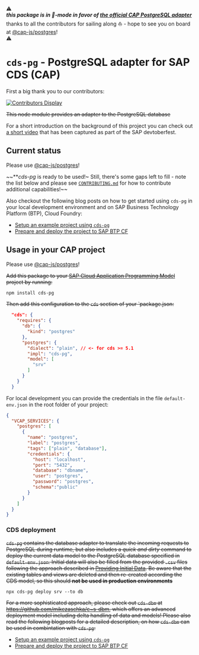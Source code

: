 ⚠️  
***this package is in 🌇-mode in favor of [the official CAP PostgreSQL adapter](https://github.com/cap-js/cds-dbs/tree/main/postgres)***  
thanks to all the contributors for sailing along ⛵️ - hope to see you on board at [@cap-js/postgres](https://github.com/cap-js/cds-dbs/tree/main/postgres)!  
⚠️

# `cds-pg` - PostgreSQL adapter for SAP CDS (CAP)

First a big thank you to our contributors:

[![Contributors Display](https://badges.pufler.dev/contributors/sapmentors/cds-pg?size=50&padding=5&bots=false)](https://github.com/sapmentors/cds-pg/graphs/contributors)

~~This node module provides an adapter to the PostgreSQL database~~

For a short introduction on the background of this project you can check out [a short video](https://www.youtube.com/watch?v=b9sPczwYN5Q&t=2310s) that has been captured as part of the SAP devtoberfest.

## Current status

Please use [@cap-js/postgres](https://github.com/cap-js/cds-dbs/tree/main/postgres)!

~~**_cds-pg_ is ready to be used!~
Still, there's some gaps left to fill - note the list below and please see [`CONTRIBUTING.md`](./docs/CONTRIBUTING.md) for how to contribute additional capabilities!~~

Also checkout the following blog posts on how to get started using `cds-pg` in your local development environment and on SAP Business Technology Platform (BTP), Cloud Foundry:

- [Setup an example project using `cds-pg`](https://blogs.sap.com/2020/11/16/getting-started-with-cap-on-postgresql-node.js/)
- [Prepare and deploy the project to SAP BTP CF](https://blogs.sap.com/2020/11/30/run-and-deploy-cap-with-postgresql-on-sap-cloud-platform-cloud-foundry-node.js/)


## Usage in your CAP project

Please use [@cap-js/postgres](https://github.com/cap-js/cds-dbs/tree/main/postgres)!

~~Add this package to your [SAP Cloud Application Programming Model](https://cap.cloud.sap/docs/) project by running:~~

```bash
npm install cds-pg
```

~~Then add this configuration to the `cds` section of your `package.json:~~

```JSON
  "cds": {
    "requires": {
      "db": {
        "kind": "postgres"
      },
      "postgres": {
        "dialect": "plain", // <- for cds >= 5.1
        "impl": "cds-pg",
        "model": [
          "srv"
        ]
      }
    }
  }
```

For local development you can provide the credentials in the file `default-env.json` in the root folder of your project:

```JSON
{
  "VCAP_SERVICES": {
    "postgres": [
      {
        "name": "postgres",
        "label": "postgres",
        "tags": ["plain", "database"],
        "credentials": {
          "host": "localhost",
          "port": "5432",
          "database": "dbname",
          "user": "postgres",
          "password": "postgres",
          "schema":"public"
        }
      }
    ]
  }
}
```

### CDS deployment

~~`cds-pg` contains the database adapter to translate the incoming requests to PostgreSQL during runtime, but also includes a _quick and dirty_ command to deploy the current data model to the PostgreSQL database specified in `default-env.json`. Initial data will also be filled from the provided `.csv` files following the approach described in [Providing Initial Data](https://cap.cloud.sap/docs/guides/databases#providing-initial-data). Be aware that the existing tables and views are deleted and then re-created according the CDS model, so this should **not be used in production environments**~~

`npx cds-pg deploy srv --to db`

~~For a more sophisticated approach, please check out `cds-dbm` at https://github.com/mikezaschka/c~s-dbm, which offers an advanced deployment model including delta handling of data and models!
Please also read the following blogposts for a detailed description, on how `cds-dbm` can be used in combintation with `cds-pg`:~~

- [Setup an example project using `cds-pg`](https://blogs.sap.com/2020/11/16/getting-started-with-cap-on-postgresql-node.js/)
- [Prepare and deploy the project to SAP BTP CF](https://blogs.sap.com/2020/11/30/run-and-deploy-cap-with-postgresql-on-sap-cloud-platform-cloud-foundry-node.js/)

